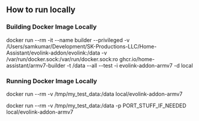 ## How to run locally

### Building Docker Image Locally

docker run --rm -it --name builder --privileged -v /Users/samkumar/Development/SK-Productions-LLC/Home-Assistant/evolink-addon/evolink:/data -v /var/run/docker.sock:/var/run/docker.sock:ro ghcr.io/home-assistant/armv7-builder -t /data --all --test -i evolink-addon-armv7 -d local

### Running Docker Image Locally

docker run --rm -v /tmp/my_test_data:/data local/evolink-addon-armv7

docker run --rm -v /tmp/my_test_data:/data -p PORT_STUFF_IF_NEEDED local/evolink-addon-armv7
